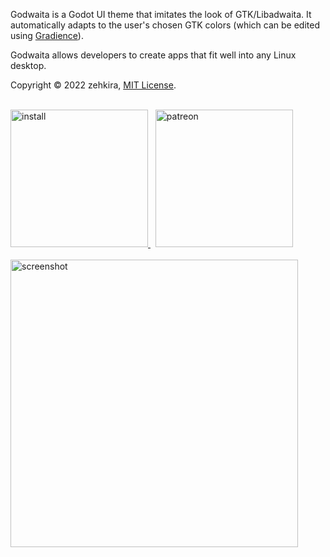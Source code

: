 Godwaita is a Godot UI theme that imitates the look of GTK/Libadwaita. It automatically adapts to the user's chosen GTK colors (which can be edited using [Gradience](https://gradienceteam.github.io/)).

Godwaita allows developers to create apps that fit well into any Linux desktop.

Copyright © 2022 zehkira, [MIT License](https://gitlab.com/zehkira/godwaita/-/blob/master/LICENSE).

<br><a href='https://gitlab.com/zehkira/godwaita/-/blob/master/INSTALL.md'>
    <img src='https://gitlab.com/zehkira/godwaita/-/raw/master/assets/download.png' alt='install' width='220'>
</a>
&nbsp;
<a href='https://www.patreon.com/bePatron?u=65739770'>
    <img src='https://gitlab.com/zehkira/godwaita/-/raw/master/assets/support.png' alt='patreon' width='220'>
</a>
<br><br>
<img src='https://gitlab.com/zehkira/godwaita/-/raw/master/assets/screenshot.png' alt='screenshot' width='460'>
